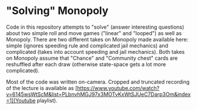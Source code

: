 # "Solving" Monopoly

Code in this repository attempts to "solve" (answer interesting questions)
about two simple roll and move games ("linear" and "looped") as well as
Monopoly. There are two different takes on Monopoly made available here:
simple (ignores speeding rule and complicated jail mechanics) and
complicated (takes into account speeding and jail mechanics). Both takes on
Monopoly assume that "Chance" and "Community chest" cards are reshuffled
after each draw (otherwise state-space gets a lot more complicated).

Most of the code was written on-camera. Cropped and truncated recording of
the lecture is available as [https://www.youtube.com/watch?v=6145wsWtScM&list=PLbnvhMGJ97x3MOTvKxWtSJUeC7Darp3Om&index=1](Youtube playlist).

